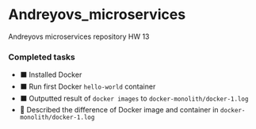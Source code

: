 # Andreyovs_microservices
Andreyovs microservices repository
HW 13
### Completed tasks

- :black_large_square: Installed Docker
- :black_large_square: Run first Docker `hello-world` container
- :black_large_square: Outputted result of `docker images` to `docker-monolith/docker-1.log`
- :large_orange_diamond: Described the difference of Docker image and container in `docker-monolith/docker-1.log`
